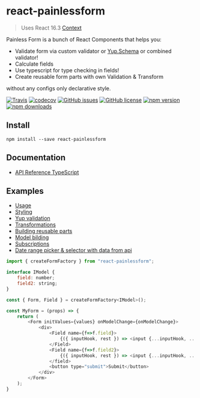 # react-painlessform
> Uses React 16.3 [Context](https://reactjs.org/docs/context.html)

Painless Form is a bunch of React Components that helps you:
* Validate form via custom validator or [Yup.Schema](https://github.com/jquense/yup)
  or combined validator!
* Calculate fields
* Use typescript for type checking in fields!
* Create reusable form parts with own Validation & Transform

without any configs only declarative style.

[![Travis](https://img.shields.io/travis/Wroud/react-painlessform.svg)](https://travis-ci.org/Wroud/react-painlessform)
[![codecov](https://codecov.io/gh/Wroud/react-painlessform/branch/master/graph/badge.svg)](https://codecov.io/gh/Wroud/react-painlessform)
[![GitHub issues](https://img.shields.io/github/issues/Wroud/react-painlessform.svg)](https://github.com/Wroud/react-painlessform/issues)
[![GitHub license](https://img.shields.io/github/license/Wroud/react-painlessform.svg)](https://github.com/Wroud/react-painlessform/blob/master/LICENSE)
[![npm version](https://img.shields.io/npm/v/react-painlessform.svg?style=flat-square)](https://www.npmjs.com/package/react-painlessform)
[![npm downloads](https://img.shields.io/npm/dm/react-painlessform.svg?style=flat-square)](https://www.npmjs.com/package/react-painlessform)

## Install
```
npm install --save react-painlessform
```

## Documentation

* [API Reference TypeScript](https://wroud.github.io/react-painlessform/)

## Examples

* [Usage](https://codesandbox.io/s/github/Wroud/react-painlessform/tree/master/examples/base)
* [Styling](https://codesandbox.io/s/github/Wroud/react-painlessform/tree/master/examples/styling-example)
* [Yup validation](https://codesandbox.io/s/github/Wroud/react-painlessform/tree/master/examples/validation-yup)
* [Transformations](https://codesandbox.io/s/github/Wroud/react-painlessform/tree/master/examples/transformations)
* [Building reusable parts](https://codesandbox.io/s/github/Wroud/react-painlessform/tree/master/examples/ts)
* [Model bilding](https://codesandbox.io/s/github/Wroud/react-painlessform/tree/master/examples/model)
* [Subscriptions](https://codesandbox.io/s/github/Wroud/react-painlessform/tree/master/examples/subscriptions)
* [Date range picker & selector with data from api](https://codesandbox.io/s/73nwk5ljxx)

```js
import { createFormFactory } from "react-painlessform";

interface IModel {
    field: number;
    field2: string;
}

const { Form, Field } = createFormFactory<IModel>();

const MyForm = (props) => {
    return (
        <Form initValues={values} onModelChange={onModelChange}>
            <div>
                <Field name={f=>f.field}>
                    {({ inputHook, rest }) => <input {...inputHook, ...rest} />}
                </Field>
                <Field name={f=>f.field2}>
                    {({ inputHook, rest }) => <input {...inputHook, ...rest} />}
                </field>
                <button type="submit">Submit</button>
            </div>
        </Form>
    );
}
```
